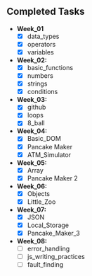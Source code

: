 ## Completed Tasks
- **Week_01**
    - [x] data_types
    - [x] operators
    - [x] variables
- **Week_02:**
    - [x] basic_functions
    - [x] numbers
    - [x] strings
    - [x] conditions
- **Week_03:**
    - [x] github
    - [x] loops
    - [x] 8_ball
- **Week_04:**
    - [x] Basic_DOM
    - [x] Pancake Maker
    - [x] ATM_Simulator

- **Week_05:**
    - [x] Array
    - [x] Pancake Maker 2

- **Week_06:**
    - [x] Objects
    - [x] Little_Zoo

- **Week_07:**
    - [x] JSON
    - [x] Local_Storage
    - [x] Pancake_Maker_3

- **Week_08:**
    - [ ] error_handling
    - [ ] js_writing_practices
    - [ ] fault_finding